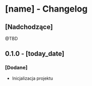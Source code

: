 [name] - Changelog
==================

[Nadchodzące]
-------------

@TBD

0.1.0 - [today_date]
--------------------

### [Dodane]

- Inicjalizacja projektu
